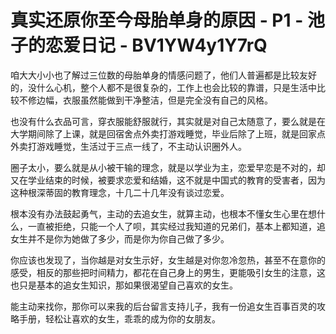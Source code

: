 # 真实还原你至今母胎单身的原因 - P1 - 池子的恋爱日记 - BV1YW4y1Y7rQ

咱大大小小也了解过三位数的母胎单身的情感问题了，他们人普遍都是比较友好的，没什么心机，整个人都不是很复杂的，工作上也会比较的靠谱，只是生活中比较不修边幅，衣服虽然能做到干净整洁，但是完全没有自己的风格。

也没有什么衣品可言，穿衣服能舒服就行，其实就是对自己太随意了，要么就是在大学期间除了上课，就是回宿舍点外卖打游戏睡觉，毕业后除了上班，就是回家点外卖打游戏睡觉，生活过于三点一线了，不主动认识圈外人。

圈子太小，要么就是从小被干输的理念，就是以学业为主，恋爱早恋是不对的，却又在学业结束的时候，被要求恋爱和结婚，这不就是中国式的教育的受害者，因为这种根深蒂固的教育理念，十几二十几年没有谈过恋爱。

根本没有办法鼓起勇气，主动的去追女生，就算主动，也根本不懂女生心里在想什么，一直被拒绝，只能一个人了呗，其实经过我知道的兄弟们，基本上都知道，追女生并不是你为她做了多少，而是你为你自己做了多少。

你应该也发现了，当你越是对女生示好，女生越是对你忽冷忽热，甚至不在意你的感受，相反的那些把时间精力，都花在自己身上的男生，更能吸引女生的注意，这也只是基本的追女生知识，那如果很渴望自己喜欢的女生。

能主动来找你，那你可以来我的后台留言支持儿子，我有一份追女生百事百灵的攻略手册，轻松让喜欢的女生，乖乖的成为你的女朋友。